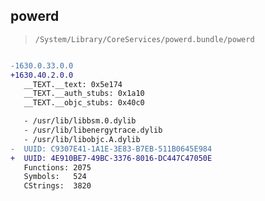 ## powerd

> `/System/Library/CoreServices/powerd.bundle/powerd`

```diff

-1630.0.33.0.0
+1630.40.2.0.0
   __TEXT.__text: 0x5e174
   __TEXT.__auth_stubs: 0x1a10
   __TEXT.__objc_stubs: 0x40c0

   - /usr/lib/libbsm.0.dylib
   - /usr/lib/libenergytrace.dylib
   - /usr/lib/libobjc.A.dylib
-  UUID: C9307E41-1A1E-3E83-B7EB-511B0645E984
+  UUID: 4E910BE7-49BC-3376-8016-DC447C47050E
   Functions: 2075
   Symbols:   524
   CStrings:  3820

```
